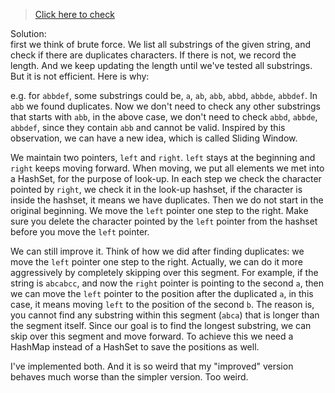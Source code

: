 >[Click here to check](https://leetcode.com/problems/longest-substring-without-repeating-characters/)

Solution:  
first we think of brute force. We list all substrings of the given string, and check if there are duplicates characters. If there is not, we record the length. And we keep updating the length until we've tested all substrings. But it is not efficient. Here is why:  

e.g. for `abbdef`, some substrings could be, `a`, `ab`, `abb`, `abbd`, `abbde`, `abbdef`. In `abb` we found duplicates. Now we don't need to check any other substrings that starts with `abb`, in the above case, we don't need to check `abbd`, `abbde`, `abbdef`, since they contain `abb` and cannot be valid. Inspired by this observation, we can have a new idea, which is called Sliding Window.

We maintain two pointers, `left` and `right`. `left` stays at the beginning and `right` keeps moving forward. When moving, we put all elements we met into a HashSet, for the purpose of look-up. In each step we check the character pointed by `right`, we check it in the look-up hashset, if the character is inside the hashset, it means we have duplicates. Then we do not start in the original beginning. We move the `left` pointer one step to the right. Make sure you delete the character pointed by the `left` pointer from the hashset before you move the `left` pointer.

We can still improve it. Think of how we did after finding duplicates: we move the `left` pointer one step to the right. Actually, we can do it more aggressively by completely skipping over this segment. For example, if the string is `abcabcc`, and now the `right` pointer is pointing to the second `a`, then we can move the `left` pointer to the position after the duplicated `a`, in this case, it means moving `left` to the position of the second `b`. The reason is, you cannot find any substring within this segment (`abca`) that is longer than the segment itself. Since our goal is to find the longest substring, we can skip over this segment and move forward.
To achieve this we need a HashMap instead of a HashSet to save the positions as well.

I've implemented both. And it is so weird that my "improved" version behaves much worse than the simpler version. Too weird.
